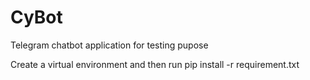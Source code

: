 # CyBot
Telegram chatbot application for testing pupose


Create a virtual environment and then run 
pip install -r requirement.txt

